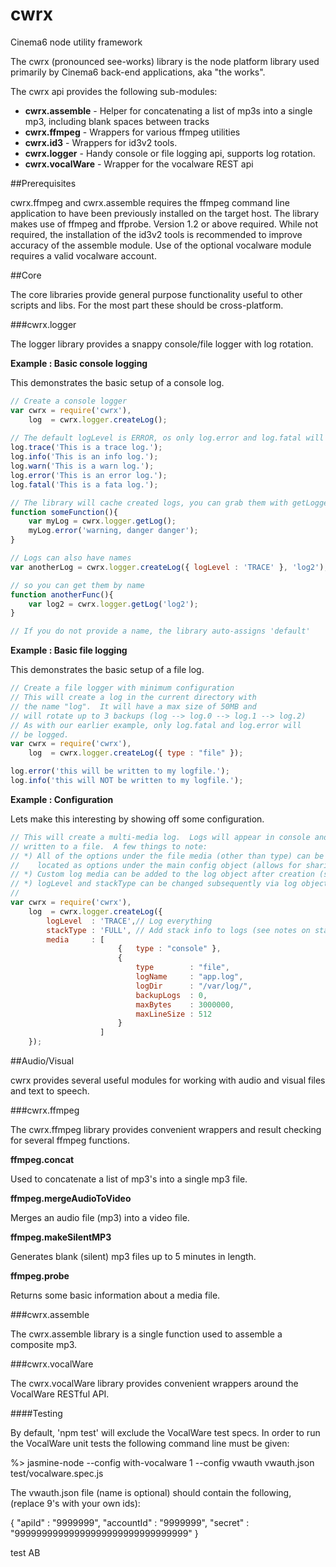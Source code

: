 cwrx
===

Cinema6 node utility framework

The cwrx (pronounced see-works) library is the node platform library used primarily by Cinema6 back-end applications, aka "the works".

The cwrx api provides the following sub-modules:
* __cwrx.assemble__ - Helper for concatenating a list of mp3s into a single mp3, including blank spaces between tracks
* __cwrx.ffmpeg__ - Wrappers for various ffmpeg utilities
* __cwrx.id3__ - Wrappers for id3v2 tools.
* __cwrx.logger__ - Handy console or file logging api, supports log rotation.
* __cwrx.vocalWare__ - Wrapper for the vocalware REST api

##Prerequisites

cwrx.ffmpeg and cwrx.assemble requires the ffmpeg command line application to have been previously installed on the target host.  The library makes use of ffmpeg and ffprobe.   Version 1.2 or above required.  While not required, the installation of the id3v2 tools is recommended to improve accuracy of the assemble module. Use of the optional vocalware module requires a valid vocalware account.

##Core

The core libraries provide general purpose functionality useful to other scripts and libs.  For the most part these should be cross-platform.

###cwrx.logger

The logger library provides a snappy console/file logger with log rotation.  

__Example : Basic console logging__

This demonstrates the basic setup of a console log.

```javascript
// Create a console logger
var cwrx = require('cwrx'),
    log  = cwrx.logger.createLog();
    
// The default logLevel is ERROR, os only log.error and log.fatal will be logged
log.trace('This is a trace log.');
log.info('This is an info log.');
log.warn('This is a warn log.');
log.error('This is an error log.');
log.fatal('This is a fata log.');

// The library will cache created logs, you can grab them with getLogger
function someFunction(){
    var myLog = cwrx.logger.getLog();
    myLog.error('warning, danger danger');
}

// Logs can also have names
var anotherLog = cwrx.logger.createLog({ logLevel : 'TRACE' }, 'log2');

// so you can get them by name
function anotherFunc(){
    var log2 = cwrx.logger.getLog('log2');
}

// If you do not provide a name, the library auto-assigns 'default'
```

__Example : Basic file logging__

This demonstrates the basic setup of a file log.
```javascript
// Create a file logger with minimum configuration
// This will create a log in the current directory with
// the name "log".  It will have a max size of 50MB and
// will rotate up to 3 backups (log --> log.0 --> log.1 --> log.2)
// As with our earlier example, only log.fatal and log.error will
// be logged.
var cwrx = require('cwrx'),
    log  = cwrx.logger.createLog({ type : "file" });

log.error('this will be written to my logfile.');
log.info('this will NOT be written to my logfile.');
```

__Example : Configuration__

Lets make this interesting by showing off some configuration.
```javascript
// This will create a multi-media log.  Logs will appear in console and be
// written to a file.  A few things to note:
// *) All of the options under the file media (other than type) can be
//    located as options under the main config object (allows for sharing)
// *) Custom log media can be added to the log object after creation (see addLogMedia).
// *) logLevel and stackType can be changed subsequently via log object methods.
//
var cwrx = require('cwrx'),
    log  = cwrx.logger.createLog({
        logLevel  : 'TRACE',// Log everything
        stackType : 'FULL', // Add stack info to logs (see notes on stack and performance)
        media     : [
                        {   type : "console" },
                        {
                            type        : "file",
                            logName     : "app.log",
                            logDir      : "/var/log/",
                            backupLogs  : 0,
                            maxBytes    : 3000000,
                            maxLineSize : 512
                        }
                    ]
    });
```
##Audio/Visual

cwrx provides several useful modules for working with audio and visual files and text to speech.

###cwrx.ffmpeg

The cwrx.ffmpeg library provides convenient wrappers and result checking for several ffmpeg functions.

__ffmpeg.concat__

Used to concatenate a list of mp3's into a single mp3 file.

__ffmpeg.mergeAudioToVideo__

Merges an audio file (mp3) into a video file.

__ffmpeg.makeSilentMP3__

Generates blank (silent) mp3 files up to 5 minutes in length.

__ffmpeg.probe__

Returns some basic information about a media file.

###cwrx.assemble

The cwrx.assemble library is a single function used to assemble a composite mp3.

###cwrx.vocalWare

The cwrx.vocalWare library provides convenient wrappers around the VocalWare RESTful API.

####Testing

By default, 'npm test' will exclude the VocalWare test specs.  In order to run the VocalWare unit tests the following command line must be given:

%> jasmine-node --config with-vocalware 1 --config vwauth vwauth.json test/vocalware.spec.js 

The vwauth.json file (name is optional) should contain the following, (replace 9's with your own ids):

{
    "apiId"       : "9999999",
    "accountId"   : "9999999",
    "secret"      : "99999999999999999999999999999999"
}

test AB
